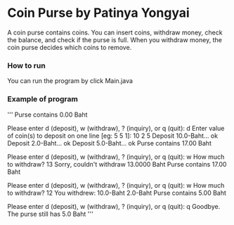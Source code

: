 # Coin Purse by Patinya Yongyai

A coin purse contains coins. You can insert coins, withdraw money, check the balance, and check if the purse is full. When you withdraw money, the coin purse decides which coins to remove.

### How to run

You can run the program by click Main.java

### Example of program

'''
Purse contains 0.00 Baht

Please enter d (deposit), w (withdraw), ? (inquiry), or q (quit): d
Enter value of coin(s) to deposit on one line [eg: 5 5 1]: 10 2 5
Deposit 10.0-Baht... ok
Deposit 2.0-Baht... ok
Deposit 5.0-Baht... ok
Purse contains 17.00 Baht

Please enter d (deposit), w (withdraw), ? (inquiry), or q (quit): w
How much to withdraw? 13
Sorry, couldn't withdraw 13.0000 Baht
Purse contains 17.00 Baht

Please enter d (deposit), w (withdraw), ? (inquiry), or q (quit): w
How much to withdraw? 12
You withdrew: 10.0-Baht 2.0-Baht
Purse contains 5.00 Baht

Please enter d (deposit), w (withdraw), ? (inquiry), or q (quit): q
Goodbye. The purse still has 5.0 Baht
'''
